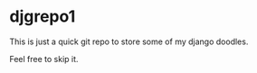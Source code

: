 # djgrepo1

This is just a quick git repo to store some of my django doodles.

Feel free to skip it.
